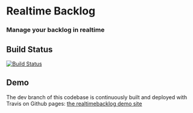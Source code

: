 # Realtime Backlog
### Manage your backlog in realtime

## Build Status

[![Build Status](https://travis-ci.org/atomantic/realtimebacklog.png?branch=dev)](https://travis-ci.org/atomantic/realtimebacklog)


## Demo

The dev branch of this codebase is continuously built and deployed with Travis on Github pages: [the realtimebacklog demo site](http://atomantic.github.io/realtimebacklog)